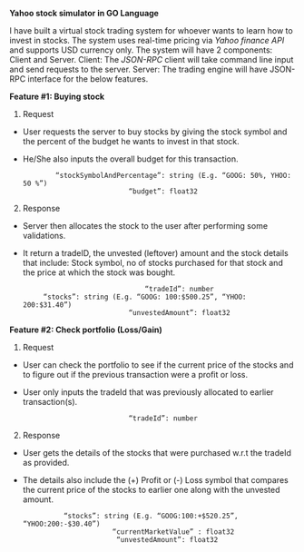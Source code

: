 **Yahoo stock simulator in GO Language**

I have built a virtual stock trading system for whoever wants to learn how to invest in stocks.
The system uses real-time pricing via *Yahoo finance API* and supports USD currency only. 
The system will have 2 components: Client and Server.
Client: The *JSON-RPC* client will take command line input and send requests to the server.
Server: The trading engine will have JSON-RPC interface for the below features.

**Feature #1: Buying stock**

1)	Request
-	User requests the server to buy stocks by giving the stock symbol and the percent of the budget he wants to invest in that stock.
-	He/She also inputs the overall budget for this transaction.

                “stockSymbolAndPercentage”: string (E.g. “GOOG: 50%, YHOO: 50 %”)
                                  “budget”: float32
                                  
2)	Response
-	Server then allocates the stock to the user after performing some validations. 
-	It return a tradeID, the unvested (leftover) amount and the stock details that include: Stock symbol, no of stocks purchased for      that stock and the price at which the stock was bought. 

                                      “tradeId”: number
             “stocks”: string (E.g. “GOOG: 100:$500.25”, “YHOO: 200:$31.40”)
                                  “unvestedAmount”: float32

**Feature #2: Check portfolio (Loss/Gain)**
 
1)	Request
-	User can check the portfolio to see if the current price of the stocks and to figure out if the previous transaction were a profit or loss.
-	User only inputs the tradeId that was previously allocated to earlier transaction(s).

                                  “tradeId”: number

2)	Response
-	User gets the details of the stocks that were purchased w.r.t the tradeId as provided. 
-	The details also include the (+) Profit or (-) Loss symbol that compares the current price of the stocks to earlier one along with the unvested amount.

                  “stocks”: string (E.g. “GOOG:100:+$520.25”, “YHOO:200:-$30.40”)
                              “currentMarketValue” : float32
                               “unvestedAmount”: float32
